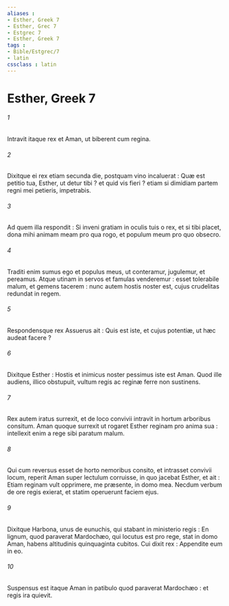 ```yaml
---
aliases : 
- Esther, Greek 7
- Esther, Grec 7
- Estgrec 7
- Esther, Greek 7
tags : 
- Bible/Estgrec/7
- latin
cssclass : latin
---
```


# Esther, Greek 7

###### 1
Intravit itaque rex et Aman, ut biberent cum regina.
###### 2
Dixitque ei rex etiam secunda die, postquam vino incaluerat : Quæ est petitio tua, Esther, ut detur tibi ? et quid vis fieri ? etiam si dimidiam partem regni mei petieris, impetrabis.
###### 3
Ad quem illa respondit : Si inveni gratiam in oculis tuis o rex, et si tibi placet, dona mihi animam meam pro qua rogo, et populum meum pro quo obsecro.
###### 4
Traditi enim sumus ego et populus meus, ut conteramur, jugulemur, et pereamus. Atque utinam in servos et famulas venderemur : esset tolerabile malum, et gemens tacerem : nunc autem hostis noster est, cujus crudelitas redundat in regem.
###### 5
Respondensque rex Assuerus ait : Quis est iste, et cujus potentiæ, ut hæc audeat facere ?
###### 6
Dixitque Esther : Hostis et inimicus noster pessimus iste est Aman. Quod ille audiens, illico obstupuit, vultum regis ac reginæ ferre non sustinens.
###### 7
Rex autem iratus surrexit, et de loco convivii intravit in hortum arboribus consitum. Aman quoque surrexit ut rogaret Esther reginam pro anima sua : intellexit enim a rege sibi paratum malum.
###### 8
Qui cum reversus esset de horto nemoribus consito, et intrasset convivii locum, reperit Aman super lectulum corruisse, in quo jacebat Esther, et ait : Etiam reginam vult opprimere, me præsente, in domo mea. Necdum verbum de ore regis exierat, et statim operuerunt faciem ejus.
###### 9
Dixitque Harbona, unus de eunuchis, qui stabant in ministerio regis : En lignum, quod paraverat Mardochæo, qui locutus est pro rege, stat in domo Aman, habens altitudinis quinquaginta cubitos. Cui dixit rex : Appendite eum in eo.
###### 10
Suspensus est itaque Aman in patibulo quod paraverat Mardochæo : et regis ira quievit.
